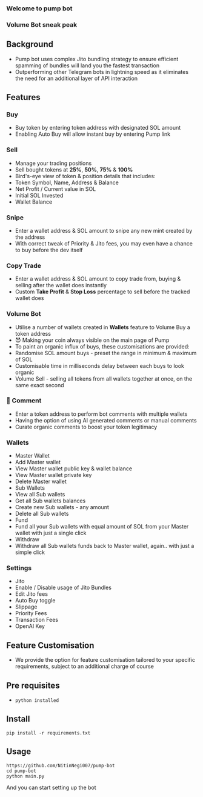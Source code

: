 ### Welcome to pump bot 

### Volume Bot sneak peak 

## Background
- Pump bot uses complex Jito bundling strategy to ensure efficient spamming of bundles will land you the fastest transaction
- Outperforming other Telegram bots in lightning speed as it eliminates the need for an additional layer of API interaction


## Features

###  Buy 
- Buy token by entering token address with designated SOL amount
- Enabling Auto Buy will allow instant buy by entering Pump link

###  Sell 
- Manage your trading positions
- Sell bought tokens at **25%**, **50%**, **75%** & **100%**
- Bird's-eye view of token & position details that includes:
- Token Symbol, Name, Address & Balance
- Net Profit / Current value in SOL
- Initial SOL Invested
- Wallet Balance

###  Snipe
- Enter a wallet address & SOL amount to snipe any new mint created by the address
- With correct tweak of Priority & Jito fees, you may even have a chance to buy before the dev itself 

###  Copy Trade
- Enter a wallet address & SOL amount to copy trade from, buying & selling after the wallet does instantly
- Custom **Take Profit** & **Stop Loss** percentage to sell before the tracked wallet does

###  Volume Bot
- Utilise a number of wallets created in **Wallets** feature to Volume Buy a token address
- 😈 Making your coin always visible on the main page of Pump
- To paint an organic influx of buys, these customisations are provided:
- Randomise SOL amount buys - preset the range in minimum & maximum of SOL 
- Customisable time in milliseconds delay between each buys to look organic 
- Volume Sell - selling all tokens from all wallets together at once, on the same exact second 

### 💬 Comment
- Enter a token address to perform bot comments with multiple wallets
- Having the option of using AI generated comments or manual comments
- Curate organic comments to boost your token legitimacy

###  Wallets
- Master Wallet
- Add Master wallet
- View Master wallet public key & wallet balance
- View Master wallet private key
- Delete Master wallet
- Sub Wallets
- View all Sub wallets
- Get all Sub wallets balances
- Create new Sub wallets - any amount 
- Delete all Sub wallets
- Fund
- Fund all your Sub wallets with equal amount of SOL from your Master wallet with just a single click 
- Withdraw
- Withdraw all Sub wallets funds back to Master wallet, again.. with just a simple click 

###  Settings
- Jito
- Enable / Disable usage of Jito Bundles
- Edit Jito fees
- Auto Buy toggle
- Slippage 
- Priority Fees
- Transaction Fees
- OpenAI Key


## Feature Customisation
- We provide the option for feature customisation tailored to your specific requirements, subject to an additional charge of course 

## Pre requisites
- `python installed`


## Install
```
pip install -r requirements.txt
```

## Usage
```
https://github.com/NitinNegi007/pump-bot
cd pump-bot
python main.py
```
And you can start setting up the bot
